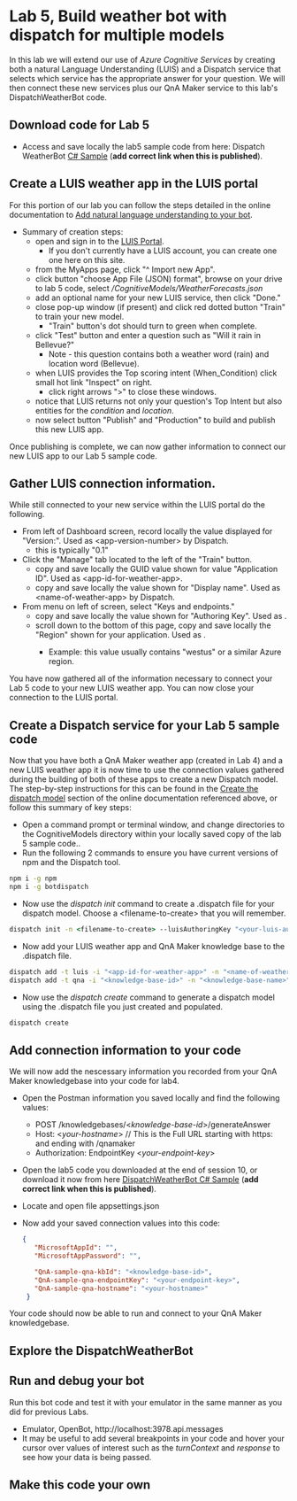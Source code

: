# Lab 5, Build weather bot with dispatch for multiple models

In this lab we will extend our use of _Azure Cognitive Services_ by creating both a natural Language Understanding (LUIS) and a Dispatch service that selects which service has the appropriate answer for your question. We will then connect these new services plus our QnA Maker service to this lab's DispatchWeatherBot code.

## Download code for Lab 5
* Access and save locally the lab5 sample code from here: Dispatch WeatherBot [C# Sample](https://github.com/Kaiqb/experiment/tree/master/training/Code/Lab5%20Dispatch)  (**add correct link when this is published**).
 
## Create a LUIS weather app in the LUIS portal
For this portion of our lab you can follow the steps detailed in the online documentation to [Add natural language understanding to your bot](https://docs.microsoft.com/en-us/azure/bot-service/bot-builder-howto-v4-luis?view=azure-bot-service-4.0&tabs=csharp). 

* Summary of creation steps:
  - open and sign in to the [LUIS Portal](https://www.luis.ai/home). 
    - If you don't currently have a LUIS account, you can create one one here on this site.
  - from the MyApps page, click "^ Import new App".
  - click button "choose App File (JSON) format", browse on your drive to lab 5 code, select _/CognitiveModels/WeatherForecasts.json_
  - add an optional name for your new LUIS service, then click "Done."
  - close pop-up window (if present) and click red dotted button "Train" to train your new model.
    - "Train" button's dot should turn to green when complete.
  - click "Test" button and enter a question such as "Will it rain in Bellevue?"
    - Note - this question contains both a weather word (rain) and location word (Bellevue).
  - when LUIS provides the Top scoring intent (When_Condition) click small hot link "Inspect" on right.
    - click right arrows ">" to close these windows.
  - notice that LUIS returns not only your question's Top Intent but also entities for the _condition_ and _location_.
  - now select button "Publish" and "Production" to build and publish this new LUIS app.

Once publishing is complete, we can now gather information to connect our new LUIS app to our Lab 5 sample code.

## Gather LUIS connection information.
While still connected to your new service within the LUIS portal do the following.
* From left of Dashboard screen, record locally the value displayed for "Version:". Used as \<app-version-number> by Dispatch. 
  - this is typically "0.1" 
* Click the "Manage" tab located to the left of the "Train" button.
  - copy and save locally the GUID value shown for value "Application ID". Used as \<app-id-for-weather-app>.
  - copy and save locally the value shown for "Display name". Used as \<name-of-weather-app> by Dispatch.   
* From menu on left of screen, select "Keys and endpoints."
  - copy and save locally the value shown for "Authoring Key". Used as <your-luis-authoring-key>.
  - scroll down to the bottom of this page, copy and save locally the "Region" shown for your application. Used as <your-region>.
    - Example: this value usually contains "westus" or a similar Azure region.
  
You have now gathered all of the information necessary to connect your Lab 5 code to your new LUIS weather app. You can now close your connection to the LUIS portal. 

## Create a Dispatch service for your Lab 5 sample code
Now that you have both a QnA Maker weather app (created in Lab 4) and a new LUIS weather app it is now time to use the connection values gathered during the building of both of these apps to create a new Dispatch model. The step-by-step instructions for this can be found in the [Create the dispatch model](https://docs.microsoft.com/azure/bot-service/bot-builder-tutorial-dispatch?view=azure-bot-service-4.0&tabs=cs#create-the-dispatch-model) section of the online documentation referenced above, or follow this summary of key steps:
* Open a command prompt or terminal window, and change directories to the CognitiveModels directory within your locally saved copy of the lab 5 sample code..
* Run the following 2 commands to ensure you have current versions of npm and the Dispatch tool.
```cmd
npm i -g npm
npm i -g botdispatch
```
* Now use the _dispatch init_ command to create a .dispatch file for your dispatch model. Choose a \<filename-to-create> that you will remember.
```cmd
dispatch init -n <filename-to-create> --luisAuthoringKey "<your-luis-authoring-key>" --luisAuthoringRegion <your-region>
```
* Now add your LUIS weather app and QnA Maker knowledge base to the .dispatch file.
```cmd
dispatch add -t luis -i "<app-id-for-weather-app>" -n "<name-of-weather-app>" -v <app-version-number> -k "<your-luis-authoring-key>" --intentName l_Weather
dispatch add -t qna -i "<knowledge-base-id>" -n "<knowledge-base-name>" -k "<azure-qna-service-key1>" --intentName q_sample-qna
```
* Now use the _dispatch create_ command to generate a dispatch model using the .dispatch file you just created and populated.
```cmd
dispatch create
```



## Add connection information to your code
We will now add the nescessary information you recorded from your QnA Maker knowledgebase into your code for lab4.
* Open the Postman information you saved locally and find the following values:
  - POST /knowledgebases/<*knowledge-base-id*>/generateAnswer
  - Host: <*your-hostname*> // This is the Full URL starting with https: and ending with /qnamaker
  - Authorization: EndpointKey <*your-endpoint-key*>
  
* Open the lab5 code you downloaded at the end of session 10, or download it now from here [DispatchWeatherBot C# Sample](https://github.com/Kaiqb/experiment/tree/master/training/Code/Lab5%20Dispatch) (**add correct link when this is published**).

* Locate and open file appsettings.json
* Now add your saved connection values into this code:
  ``` JSON
  {
     "MicrosoftAppId": "",
     "MicrosoftAppPassword": "",
  
     "QnA-sample-qna-kbId": "<knowledge-base-id>",
     "QnA-sample-qna-endpointKey": "<your-endpoint-key>",
     "QnA-sample-qna-hostname": "<your-hostname>"
   }
   ```
   
Your code should now be able to run and connect to your QnA Maker knowledgebase.
  
## Explore the DispatchWeatherBot 


## Run and debug your bot
Run this bot code and test it with your emulator in the same manner as you did for previous Labs.
* Emulator, OpenBot, http://localhost:3978.api.messages
* It may be useful to add several breakpoints in your code and hover your cursor over values of interest such as the _turnContext_ and _response_ to see how your data is being passed.

## Make this code your own


